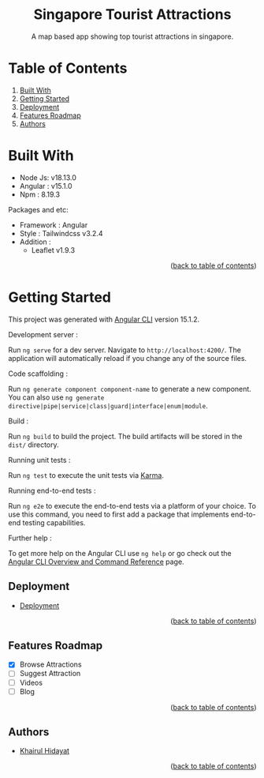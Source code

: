 <h1 align="center">
  Singapore Tourist Attractions
</h1>

<p align="center">
A map based app showing top tourist attractions in singapore. 
</p>

<div id="top"></div>

# Table of Contents

<ol>
  <li><a href="#built-with">Built With</a></li>
  <li><a href="#getting-started">Getting Started</a></li>
  <li><a href="#deployment">Deployment</a></li>
  <li><a href="#features-roadmap">Features Roadmap</a></li>
  <li><a href="#authors">Authors</a></li>
</ol>

# Built With

- Node Js: v18.13.0
- Angular : v15.1.0
- Npm : 8.19.3

Packages and etc:
- Framework : Angular
- Style : Tailwindcss v3.2.4
- Addition :
  - Leaflet v1.9.3

<p align="right">(<a href="#top">back to table of contents</a>)</p>

# Getting Started

This project was generated with [Angular CLI](https://github.com/angular/angular-cli) version 15.1.2.

Development server :

Run `ng serve` for a dev server. Navigate to `http://localhost:4200/`. The application will automatically reload if you change any of the source files.

Code scaffolding :

Run `ng generate component component-name` to generate a new component. You can also use `ng generate directive|pipe|service|class|guard|interface|enum|module`.

Build :

Run `ng build` to build the project. The build artifacts will be stored in the `dist/` directory.

Running unit tests :

Run `ng test` to execute the unit tests via [Karma](https://karma-runner.github.io).

Running end-to-end tests :

Run `ng e2e` to execute the end-to-end tests via a platform of your choice. To use this command, you need to first add a package that implements end-to-end testing capabilities.

Further help :

To get more help on the Angular CLI use `ng help` or go check out the [Angular CLI Overview and Command Reference](https://angular.io/cli) page.

## Deployment

- [Deployment](https://beautiful-lily-f40393.netlify.app/)

<p align="right">(<a href="#top">back to table of contents</a>)</p>

## Features Roadmap

- [x] Browse Attractions
- [ ] Suggest Attraction
- [ ] Videos
- [ ] Blog

<p align="right">(<a href="#top">back to table of contents</a>)</p>

## Authors
- [Khairul Hidayat](mailto:khaerulhidayatherul@gmail.com)

<p align="right">(<a href="#top">back to table of contents</a>)</p>
